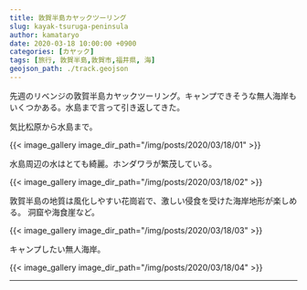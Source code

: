 ```yaml
---
title: 敦賀半島カヤックツーリング
slug: kayak-tsuruga-peninsula
author: kamataryo
date: 2020-03-18 10:00:00 +0900
categories: [カヤック]
tags: [旅行, 敦賀半島,敦賀市,福井県, 海]
geojson_path: ./track.geojson
---
```

先週のリベンジの敦賀半島カヤックツーリング。キャンプできそうな無人海岸もいくつかある。水島まで言って引き返してきた。


気比松原から水島まで。

{{< image_gallery image_dir_path="/img/posts/2020/03/18/01" >}}

水島周辺の水はとても綺麗。ホンダワラが繁茂している。

{{< image_gallery image_dir_path="/img/posts/2020/03/18/02" >}}

敦賀半島の地質は風化しやすい花崗岩で、激しい侵食を受けた海岸地形が楽しめる。
洞窟や海食崖など。

{{< image_gallery image_dir_path="/img/posts/2020/03/18/03" >}}

キャンプしたい無人海岸。

{{< image_gallery image_dir_path="/img/posts/2020/03/18/04" >}}

---
